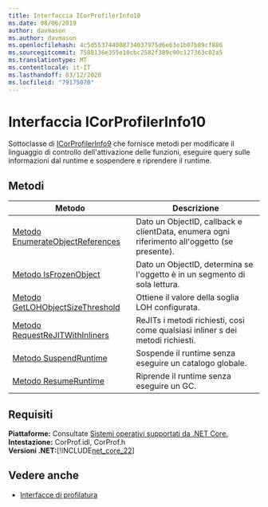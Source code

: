 ```yaml
---
title: Interfaccia ICorProfilerInfo10
ms.date: 08/06/2019
author: davmason
ms.author: davmason
ms.openlocfilehash: 4c5d553744008734037975d6e63e1b07b89cf886
ms.sourcegitcommit: 7588136e355e10cbc2582f389c90c127363c02a5
ms.translationtype: MT
ms.contentlocale: it-IT
ms.lasthandoff: 03/12/2020
ms.locfileid: "79175070"
---
```

# <a name="icorprofilerinfo10-interface"></a>Interfaccia ICorProfilerInfo10

Sottoclasse di [ICorProfilerInfo9](icorprofilerinfo9-interface.md) che fornisce metodi per modificare il linguaggio di controllo dell'attivazione delle funzioni, eseguire query sulle informazioni dal runtime e sospendere e riprendere il runtime.

## <a name="methods"></a>Metodi  

| Metodo|Descrizione|  
| ------------|-----------------|  
|[Metodo EnumerateObjectReferences](icorprofilerinfo10-enumerateobjectreferences-method.md)|Dato un ObjectID, callback e clientData, enumera ogni riferimento all'oggetto (se presente). |
|[Metodo IsFrozenObject](icorprofilerinfo10-isfrozenobject-method.md)|Dato un ObjectID, determina se l'oggetto è in un segmento di sola lettura. |
|[Metodo GetLOHObjectSizeThreshold](icorprofilerinfo10-getlohobjectsizethreshold-method.md)|Ottiene il valore della soglia LOH configurata. |
|[Metodo RequestReJITWithInliners](icorprofilerinfo10-requestrejitwithinliners-method.md)| ReJITs i metodi richiesti, così come qualsiasi inliner s dei metodi richiesti.  |
|[Metodo SuspendRuntime](icorprofilerinfo10-suspendruntime-method.md)| Sospende il runtime senza eseguire un catalogo globale. |
|[Metodo ResumeRuntime](icorprofilerinfo10-resumeruntime-method.md)| Riprende il runtime senza eseguire un GC. |

## <a name="requirements"></a>Requisiti  
**Piattaforme:** Consultate [Sistemi operativi supportati da .NET Core.](../../../core/install/dependencies.md?pivots=os-windows)  
**Intestazione:** CorProf.idl, CorProf.h  
**Versioni .NET:**[!INCLUDE[net_core_22](../../../../includes/net-core-30-md.md)]

## <a name="see-also"></a>Vedere anche

- [Interfacce di profilatura](profiling-interfaces.md)
